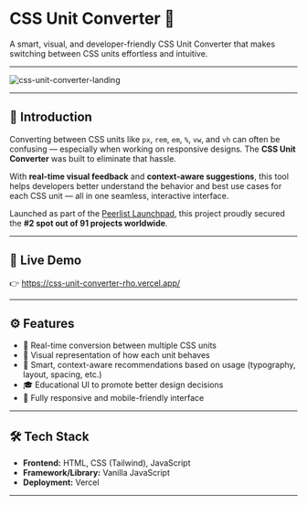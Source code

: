 # CSS Unit Converter 🧮

A smart, visual, and developer-friendly CSS Unit Converter that makes switching between CSS units effortless and intuitive.

---

![css-unit-converter-landing](https://github.com/user-attachments/assets/2305232b-82ef-44e1-a2fa-202d40b98fc9)

<!-- Replace the above path with your actual banner image file -->

---

## 🌟 Introduction

Converting between CSS units like `px`, `rem`, `em`, `%`, `vw`, and `vh` can often be confusing — especially when working on responsive designs. The **CSS Unit Converter** was built to eliminate that hassle.

With **real-time visual feedback** and **context-aware suggestions**, this tool helps developers better understand the behavior and best use cases for each CSS unit — all in one seamless, interactive interface.

Launched as part of the [Peerlist Launchpad](https://www.peerlist.io/launchpad), this project proudly secured the **#2 spot out of 91 projects worldwide**.

---

## 🔗 Live Demo

👉 https://css-unit-converter-rho.vercel.app/

---

## ⚙️ Features

- 🔄 Real-time conversion between multiple CSS units  
- 👀 Visual representation of how each unit behaves  
- 🧠 Smart, context-aware recommendations based on usage (typography, layout, spacing, etc.)  
- 🎓 Educational UI to promote better design decisions  
- 📱 Fully responsive and mobile-friendly interface

---

## 🛠️ Tech Stack

- **Frontend:** HTML, CSS (Tailwind), JavaScript  
- **Framework/Library:** Vanilla JavaScript  
- **Deployment:** Vercel  

---
